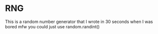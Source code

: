 # RNGThis is a random number generator that I wrote in 30 seconds when I was boredmfw you could just use random.randint()